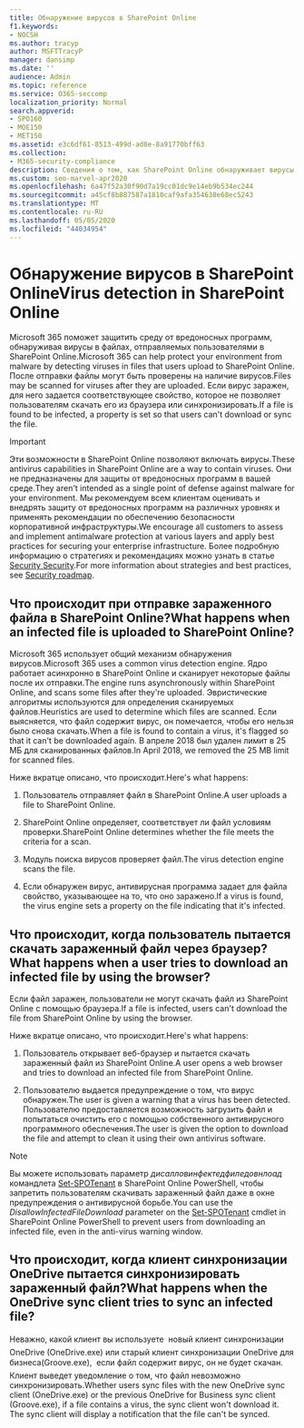 ```yaml
---
title: Обнаружение вирусов в SharePoint Online
f1.keywords:
- NOCSH
ms.author: tracyp
author: MSFTTracyP
manager: dansimp
ms.date: ''
audience: Admin
ms.topic: reference
ms.service: O365-seccomp
localization_priority: Normal
search.appverid:
- SPO160
- MOE150
- MET150
ms.assetid: e3c6df61-8513-499d-ad8e-8a91770bff63
ms.collection:
- M365-security-compliance
description: Сведения о том, как SharePoint Online обнаруживает вирусы в файлах, отправляемых пользователями, и запрещает пользователям загружать или синхронизировать эти файлы.
ms.custom: seo-marvel-apr2020
ms.openlocfilehash: 6a47f52a30f90d7a19cc01dc9e14eb9b534ec244
ms.sourcegitcommit: a45cf8b887587a1810caf9afa354638e68ec5243
ms.translationtype: MT
ms.contentlocale: ru-RU
ms.lasthandoff: 05/05/2020
ms.locfileid: "44034954"
---
```

# <a name="virus-detection-in-sharepoint-online"></a><span data-ttu-id="17e94-103">Обнаружение вирусов в SharePoint Online</span><span class="sxs-lookup"><span data-stu-id="17e94-103">Virus detection in SharePoint Online</span></span>

<span data-ttu-id="17e94-104">Microsoft 365 поможет защитить среду от вредоносных программ, обнаруживая вирусы в файлах, отправляемых пользователями в SharePoint Online.</span><span class="sxs-lookup"><span data-stu-id="17e94-104">Microsoft 365 can help protect your environment from malware by detecting viruses in files that users upload to SharePoint Online.</span></span> <span data-ttu-id="17e94-105">После отправки файлы могут быть проверены на наличие вирусов.</span><span class="sxs-lookup"><span data-stu-id="17e94-105">Files may be scanned for viruses after they are uploaded.</span></span> <span data-ttu-id="17e94-106">Если вирус заражен, для него задается соответствующее свойство, которое не позволяет пользователям скачать его из браузера или синхронизировать.</span><span class="sxs-lookup"><span data-stu-id="17e94-106">If a file is found to be infected, a property is set so that users can't download or sync the file.</span></span>

> [!IMPORTANT]
> <span data-ttu-id="17e94-107">Эти возможности в SharePoint Online позволяют включать вирусы.</span><span class="sxs-lookup"><span data-stu-id="17e94-107">These antivirus capabilities in SharePoint Online are a way to contain viruses.</span></span> <span data-ttu-id="17e94-108">Они не предназначены для защиты от вредоносных программ в вашей среде.</span><span class="sxs-lookup"><span data-stu-id="17e94-108">They aren't intended as a single point of defense against malware for your environment.</span></span> <span data-ttu-id="17e94-109">Мы рекомендуем всем клиентам оценивать и внедрять защиту от вредоносных программ на различных уровнях и применять рекомендации по обеспечению безопасности корпоративной инфраструктуры.</span><span class="sxs-lookup"><span data-stu-id="17e94-109">We encourage all customers to assess and implement antimalware protection at various layers and apply best practices for securing your enterprise infrastructure.</span></span> <span data-ttu-id="17e94-110">Более подробную информацию о стратегиях и рекомендациях можно узнать в статье [Security Security](security-roadmap.md).</span><span class="sxs-lookup"><span data-stu-id="17e94-110">For more information about strategies and best practices, see [Security roadmap](security-roadmap.md).</span></span>

## <a name="what-happens-when-an-infected-file-is-uploaded-to-sharepoint-online"></a><span data-ttu-id="17e94-111">Что происходит при отправке зараженного файла в SharePoint Online?</span><span class="sxs-lookup"><span data-stu-id="17e94-111">What happens when an infected file is uploaded to SharePoint Online?</span></span>

<span data-ttu-id="17e94-112">Microsoft 365 использует общий механизм обнаружения вирусов.</span><span class="sxs-lookup"><span data-stu-id="17e94-112">Microsoft 365 uses a common virus detection engine.</span></span> <span data-ttu-id="17e94-113">Ядро работает асинхронно в SharePoint Online и сканирует некоторые файлы после их отправки.</span><span class="sxs-lookup"><span data-stu-id="17e94-113">The engine runs asynchronously within SharePoint Online, and scans some files after they're uploaded.</span></span> <span data-ttu-id="17e94-114">Эвристические алгоритмы используются для определения сканируемых файлов.</span><span class="sxs-lookup"><span data-stu-id="17e94-114">Heuristics are used to determine which files are scanned.</span></span> <span data-ttu-id="17e94-115">Если выясняется, что файл содержит вирус, он помечается, чтобы его нельзя было снова скачать.</span><span class="sxs-lookup"><span data-stu-id="17e94-115">When a file is found to contain a virus, it's flagged so that it can't be downloaded again.</span></span> <span data-ttu-id="17e94-116">В апреле 2018 был удален лимит в 25 МБ для сканированных файлов.</span><span class="sxs-lookup"><span data-stu-id="17e94-116">In April 2018, we removed the 25 MB limit for scanned files.</span></span>

<span data-ttu-id="17e94-117">Ниже вкратце описано, что происходит.</span><span class="sxs-lookup"><span data-stu-id="17e94-117">Here's what happens:</span></span>

1. <span data-ttu-id="17e94-118">Пользователь отправляет файл в SharePoint Online.</span><span class="sxs-lookup"><span data-stu-id="17e94-118">A user uploads a file to SharePoint Online.</span></span>

2. <span data-ttu-id="17e94-119">SharePoint Online определяет, соответствует ли файл условиям проверки.</span><span class="sxs-lookup"><span data-stu-id="17e94-119">SharePoint Online determines whether the file meets the criteria for a scan.</span></span>

3. <span data-ttu-id="17e94-120">Модуль поиска вирусов проверяет файл.</span><span class="sxs-lookup"><span data-stu-id="17e94-120">The virus detection engine scans the file.</span></span>

4. <span data-ttu-id="17e94-121">Если обнаружен вирус, антивирусная программа задает для файла свойство, указывающее на то, что оно заражено.</span><span class="sxs-lookup"><span data-stu-id="17e94-121">If a virus is found, the virus engine sets a property on the file indicating that it's infected.</span></span>

## <a name="what-happens-when-a-user-tries-to-download-an-infected-file-by-using-the-browser"></a><span data-ttu-id="17e94-122">Что происходит, когда пользователь пытается скачать зараженный файл через браузер?</span><span class="sxs-lookup"><span data-stu-id="17e94-122">What happens when a user tries to download an infected file by using the browser?</span></span>

<span data-ttu-id="17e94-123">Если файл заражен, пользователи не могут скачать файл из SharePoint Online с помощью браузера.</span><span class="sxs-lookup"><span data-stu-id="17e94-123">If a file is infected, users can't download the file from SharePoint Online by using the browser.</span></span>

<span data-ttu-id="17e94-124">Ниже вкратце описано, что происходит.</span><span class="sxs-lookup"><span data-stu-id="17e94-124">Here's what happens:</span></span>

1. <span data-ttu-id="17e94-125">Пользователь открывает веб-браузер и пытается скачать зараженный файл из SharePoint Online.</span><span class="sxs-lookup"><span data-stu-id="17e94-125">A user opens a web browser and tries to download an infected file from SharePoint Online.</span></span>

2. <span data-ttu-id="17e94-126">Пользователю выдается предупреждение о том, что вирус обнаружен.</span><span class="sxs-lookup"><span data-stu-id="17e94-126">The user is given a warning that a virus has been detected.</span></span> <span data-ttu-id="17e94-127">Пользователю предоставляется возможность загрузить файл и попытаться очистить его с помощью собственного антивирусного программного обеспечения.</span><span class="sxs-lookup"><span data-stu-id="17e94-127">The user is given the option to download the file and attempt to clean it using their own antivirus software.</span></span>

> [!NOTE]
> <span data-ttu-id="17e94-128">Вы можете использовать параметр *дисалловинфектедфиледовнлоад* командлета [Set-SPOTenant](https://docs.microsoft.com/powershell/module/sharepoint-online/Set-SPOTenant) в SharePoint Online PowerShell, чтобы запретить пользователям скачивать зараженный файл даже в окне предупреждения о антивирусной борьбе.</span><span class="sxs-lookup"><span data-stu-id="17e94-128">You can use the *DisallowInfectedFileDownload* parameter on the [Set-SPOTenant](https://docs.microsoft.com/powershell/module/sharepoint-online/Set-SPOTenant) cmdlet in SharePoint Online PowerShell to prevent users from downloading an infected file, even in the anti-virus warning window.</span></span>

## <a name="what-happens-when-the-onedrive-sync-client-tries-to-sync-an-infected-file"></a><span data-ttu-id="17e94-129">Что происходит, когда клиент синхронизации OneDrive пытается синхронизировать зараженный файл?</span><span class="sxs-lookup"><span data-stu-id="17e94-129">What happens when the OneDrive sync client tries to sync an infected file?</span></span>

<span data-ttu-id="17e94-p105">Неважно, какой клиент вы используете  новый клиент синхронизации OneDrive (OneDrive.exe) или старый клиент синхронизации OneDrive для бизнеса(Groove.exe),  если файл содержит вирус, он не будет скачан. Клиент выведет уведомление о том, что файл невозможно синхронизировать.</span><span class="sxs-lookup"><span data-stu-id="17e94-p105">Whether users sync files with the new OneDrive sync client (OneDrive.exe) or the previous OneDrive for Business sync client (Groove.exe), if a file contains a virus, the sync client won't download it. The sync client will display a notification that the file can't be synced.</span></span>
